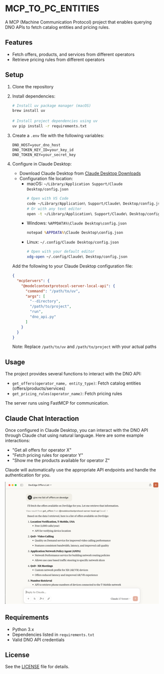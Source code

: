 # MCP_TO_PC_ENTITIES

A MCP (Machine Communication Protocol) project that enables querying DNO APIs to fetch catalog entities and pricing rules.

## Features

- Fetch offers, products, and services from different operators
- Retrieve pricing rules from different operators

## Setup

1. Clone the repository
2. Install dependencies:
   ```bash
   # Install uv package manager (macOS)
   brew install uv
   
   # Install project dependencies using uv
   uv pip install -r requirements.txt
   ```
3. Create a `.env` file with the following variables:
   ```
   DNO_HOST=your_dno_host
   DNO_TOKEN_KEY_ID=your_key_id
   DNO_TOKEN_KEY=your_secret_key
   ```
4. Configure in Claude Desktop:
   - Download Claude Desktop from [Claude Desktop Downloads](https://claude.ai/desktop)
   - Configuration file location:
     - macOS: `~/Library/Application Support/Claude Desktop/config.json`
       ```bash
       # Open with VS Code
       code ~/Library/Application\ Support/Claude\ Desktop/config.json
       # Or with any text editor
       open -t ~/Library/Application\ Support/Claude\ Desktop/config.json
       ```
     - Windows: `%APPDATA%\Claude Desktop\config.json`
       ```cmd
       notepad %APPDATA%\Claude Desktop\config.json
       ```
     - Linux: `~/.config/Claude Desktop/config.json`
       ```bash
       # Open with your default editor
       xdg-open ~/.config/Claude\ Desktop/config.json
       ```
   
   Add the following to your Claude Desktop configuration file:
   ```json
   {
     "mcpServers": {
       "@modelcontextprotocol-server-local-api": {
         "command": "/path/to/uv",
         "args": [
           "--directory",
           "/path/to/project",
           "run",
           "dno_api.py"
         ]
       }
     }
   }
   ```
   Note: Replace `/path/to/uv` and `/path/to/project` with your actual paths

## Usage

The project provides several functions to interact with the DNO API:

- `get_offers(operator_name, entity_type)`: Fetch catalog entities (offers/products/services)
- `get_pricing_rules(operator_name)`: Fetch pricing rules

The server runs using FastMCP for communication.

## Claude Chat Interaction

Once configured in Claude Desktop, you can interact with the DNO API through Claude chat using natural language. Here are some example interactions:

- "Get all offers for operator X"
- "Fetch pricing rules for operator Y"
- "Show me the products available for operator Z"

Claude will automatically use the appropriate API endpoints and handle the authentication for you.

![Claude Chat Example](claude_chat.png)

## Requirements

- Python 3.x
- Dependencies listed in `requirements.txt`
- Valid DNO API credentials

## License

See the [LICENSE](LICENSE) file for details.
